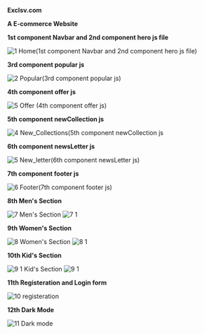 **Exclsv.com**

**A E-commerce Website**


**1st component Navbar and 2nd component hero js file**

![1  Home(1st component Navbar and 2nd component hero js file)](https://github.com/abhisheksingh4891/exclsv.com-e-commerce-website/assets/75315222/337f7857-b8ef-44a2-85bb-84408a16045a)


**3rd component popular js**

![2  Popular(3rd component popular js)](https://github.com/abhisheksingh4891/exclsv.com-e-commerce-website/assets/75315222/6a8b108b-0e86-4b85-83c0-01755872766f)


**4th component offer js**

![5  Offer (4th component offer js)](https://github.com/abhisheksingh4891/exclsv.com-e-commerce-website/assets/75315222/7803544d-8ca8-4ec0-b3f7-578a1d6f8b18)


**5th component newCollection js**

![4  New_Collections(5th component newCollection js](https://github.com/abhisheksingh4891/exclsv.com-e-commerce-website/assets/75315222/3dc41121-6bb0-4421-a5d5-a2eb5c0a3f1e)


**6th component newsLetter js**

![5  New_letter(6th component newsLetter js)](https://github.com/abhisheksingh4891/exclsv.com-e-commerce-website/assets/75315222/734e6844-c8c2-4cc7-a87a-36620fd6594f)


**7th component footer js**

![6  Footer(7th component footer js)](https://github.com/abhisheksingh4891/exclsv.com-e-commerce-website/assets/75315222/949cfe2a-2dbf-43f8-a480-4d246a37765a)


**8th Men's Section**

![7  Men's Section](https://github.com/abhisheksingh4891/exclsv.com-e-commerce-website/assets/75315222/635bdaf8-14c2-48e9-9c71-e03065609e2a)
![7 1](https://github.com/abhisheksingh4891/exclsv.com-e-commerce-website/assets/75315222/6f95547b-3e31-4e19-8558-85c2d6abc8c7)


**9th Women's Section**

![8  Women's Section](https://github.com/abhisheksingh4891/exclsv.com-e-commerce-website/assets/75315222/71ce16b7-33b6-4280-a333-2bd72c22e01b)
![8 1](https://github.com/abhisheksingh4891/exclsv.com-e-commerce-website/assets/75315222/183b7d66-f50c-4d15-a8aa-38070b3fa629)


**10th Kid's Section**

![9 1 Kid's Section](https://github.com/abhisheksingh4891/exclsv.com-e-commerce-website/assets/75315222/f966fb2a-87d0-48d8-8f6c-ddd16d4490b9)
![9 1](https://github.com/abhisheksingh4891/exclsv.com-e-commerce-website/assets/75315222/b79cbdd2-8817-4580-aa19-c104e66e72e9)


**11th Registeration and Login form**

![10  registeration](https://github.com/abhisheksingh4891/exclsv.com-e-commerce-website/assets/75315222/c807fc49-49ad-43d6-a508-22524a4d7f59)


**12th Dark Mode**

![11  Dark mode](https://github.com/abhisheksingh4891/exclsv.com-e-commerce-website/assets/75315222/1120771a-c0a3-4ed5-bf47-3182b50aafea)

